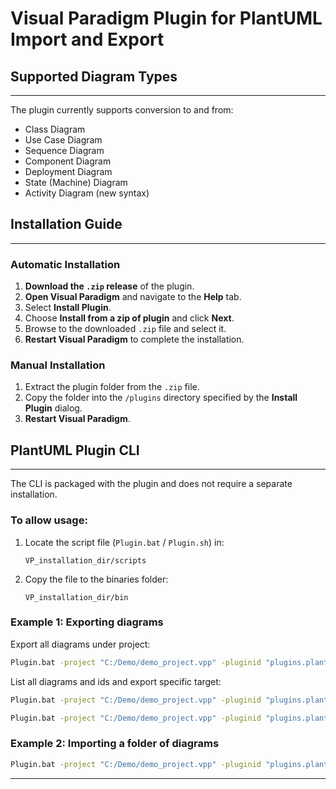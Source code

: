 # **Visual Paradigm Plugin for PlantUML Import and Export**

## **Supported Diagram Types**

---
The plugin currently supports conversion to and from:

- Class Diagram
- Use Case Diagram
- Sequence Diagram
- Component Diagram
- Deployment Diagram
- State (Machine) Diagram
- Activity Diagram (new syntax)


## **Installation Guide**

---

### **Automatic Installation**
1. **Download the `.zip` release** of the plugin.
2. **Open Visual Paradigm** and navigate to the **Help** tab.
3. Select **Install Plugin**.
4. Choose **Install from a zip of plugin** and click **Next**.
5. Browse to the downloaded `.zip` file and select it.
6. **Restart Visual Paradigm** to complete the installation.

### **Manual Installation**
1. Extract the plugin folder from the `.zip` file.
2. Copy the folder into the `/plugins` directory specified by the **Install Plugin** dialog.
3. **Restart Visual Paradigm**.



## **PlantUML Plugin CLI**

---

The CLI is packaged with the plugin and does not require a separate installation.

### To allow usage:
1. Locate the script file (`Plugin.bat` / `Plugin.sh`) in:
    ```
    VP_installation_dir/scripts
    ```
2. Copy the file to the binaries folder:
    ```
    VP_installation_dir/bin
    ```

### **Example 1: Exporting diagrams**
Export all diagrams under project:
```bash
Plugin.bat -project "C:/Demo/demo_project.vpp" -pluginid "plugins.plantUML" -pluginargs -action "export" -path "C:/Demo/output" -target "all"
```

List all diagrams and ids and export specific target:
```bash
Plugin.bat -project "C:/Demo/demo_project.vpp" -pluginid "plugins.plantUML" -pluginargs -action "export" -list
```

```bash
Plugin.bat -project "C:/Demo/demo_project.vpp" -pluginid "plugins.plantUML" -pluginargs -action "export" -path "C:/Demo/output" -target "lAJWSCmGAqACKRNG"
```

### **Example 2: Importing a folder of diagrams**
```bash
Plugin.bat -project "C:/Demo/demo_project.vpp" -pluginid "plugins.plantUML" -pluginargs -action "import" -path "C:/Demo/plant_diagrams"
```
---


